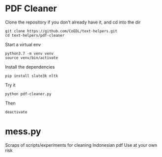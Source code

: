 # PDF Cleaner

Clone the repository if you don't already have it, and cd into the dir
```
git clone https://github.com/CoEDL/text-helpers.git
cd text-helpers/pdf-cleaner
```

Start a virtual env
```
python3.7 -m venv venv
source venv/bin/activate
```

Install the dependencies
```
pip install slate3k nltk
```

Try it
```
python pdf-cleaner.py
```

Then
```
deactivate
```

# mess.py

Scraps of scripts/experiments for cleaning Indonesian pdf
Use at your own risk 

